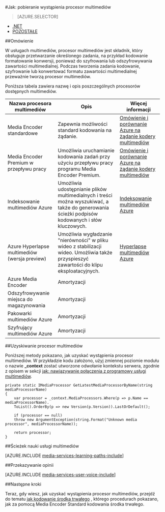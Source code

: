 <properties 
    pageTitle="Jak utworzyć procesor multimediów | Microsoft Azure" 
    description="Dowiedz się, jak utworzyć składnik procesora multimediów do kodowania, konwertowanie formatu, szyfrowanie lub odszyfrowywanie zawartości multimedialnej dla usługi multimediów Azure. Przykłady kodu są zapisane w C# i używanie SDK usługi multimediów dla środowiska .NET." 
    services="media-services" 
    documentationCenter="" 
    authors="juliako" 
    manager="erikre" 
    editor=""/>

<tags 
    ms.service="media-services" 
    ms.workload="media" 
    ms.tgt_pltfrm="na" 
    ms.devlang="na" 
    ms.topic="article" 
    ms.date="09/26/2016" 
    ms.author="juliako"/>


#<a name="how-to-get-a-media-processor-instance"></a>Jak: pobieranie wystąpienia procesor multimediów

> [AZURE.SELECTOR]
- [.NET](media-services-get-media-processor.md)
- [POZOSTAŁE](media-services-rest-get-media-processor.md)


##<a name="overview"></a>Omówienie

W usługach multimediów, procesor multimediów jest składnik, który obsługuje przetwarzanie określonego zadania, na przykład kodowanie formatowanie konwersji, ponieważ do szyfrowania lub odszyfrowywania zawartości multimedialnej. Podczas tworzenia zadania kodowanie, szyfrowanie lub konwertować formatu zawartości multimedialnej przeważnie tworzą procesor multimediów.

Poniższa tabela zawiera nazwę i opis poszczególnych procesorów dostępnych multimediów.

Nazwa procesora multimediów|Opis|Więcej informacji
---|---|---
Media Encoder standardowe|Zapewnia możliwości standard kodowania na żądanie. |[Omówienie i porównanie Azure na żądanie kodery multimediów](media-services-encode-asset.md)
Media Encoder Premium w przepływu pracy|Umożliwia uruchamianie kodowania zadań przy użyciu przepływu pracy programu Media Encoder Premium.|[Omówienie i porównanie Azure na żądanie kodery multimediów](media-services-encode-asset.md)
Indeksowanie multimediów Azure| Umożliwia udostępnianie plików multimedialnych i treści można wyszukiwać, a także do generowania ścieżki podpisów kodowanych i słów kluczowych.|[Indeksowanie multimediów Azure](media-services-index-content.md)
Azure Hyperlapse multimediów (wersja preview)|Umożliwia wygładzanie "nierówności" w pliku wideo z stabilizacji wideo. Umożliwia także przyspieszyć zawartości do klipu eksploatacyjnych.|[Hyperlapse multimediów Azure](media-services-hyperlapse-content.md)
Azure Media Encoder|Amortyzacji
Odszyfrowywanie miejsca do magazynowania| Amortyzacji|
Pakowarki multimediów Azure|Amortyzacji|
Szyfrujący multimediów Azure|Amortyzacji|

##<a name="get-media-processor"></a>Uzyskiwanie procesor multimediów

Poniższej metody pokazano, jak uzyskać wystąpienia procesor multimediów. W przykładzie kodu założono, użyj zmiennej poziomie modułu o nazwie **_context** zostać utworzone odwołanie kontekstu serwera, zgodnie z opisem w sekcji [jak: nawiązywanie połączenia z programowy usługi multimediów](media-services-dotnet-connect-programmatically.md).

    private static IMediaProcessor GetLatestMediaProcessorByName(string mediaProcessorName)
    {
        var processor = _context.MediaProcessors.Where(p => p.Name == mediaProcessorName).
        ToList().OrderBy(p => new Version(p.Version)).LastOrDefault();
        
        if (processor == null)
        throw new ArgumentException(string.Format("Unknown media processor", mediaProcessorName));
        
        return processor;
    }


##<a name="media-services-learning-paths"></a>Ścieżek nauki usługi multimediów

[AZURE.INCLUDE [media-services-learning-paths-include](../../includes/media-services-learning-paths-include.md)]

##<a name="provide-feedback"></a>Przekazywanie opinii

[AZURE.INCLUDE [media-services-user-voice-include](../../includes/media-services-user-voice-include.md)]

##<a name="next-steps"></a>Następne kroki

Teraz, gdy wiesz, jak uzyskać wystąpienia procesor multimediów, przejdź do tematu [jak kodowanie środka trwałego](media-services-dotnet-encode-with-media-encoder-standard.md) , którego procedurach pokazano, jak za pomocą Media Encoder Standard kodowania środka trwałego.


